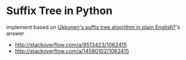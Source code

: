 # Suffix Tree in Python

implement based on [Ukkonen's suffix tree algorithm in plain English?](http://stackoverflow.com/q/9452701/1062415)'s answer

* http://stackoverflow.com/a/9513423/1062415
* http://stackoverflow.com/a/14580102/1062415
